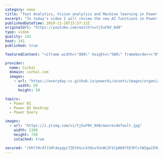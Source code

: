 ```yaml
---
category: news
title: "Text Analytics, Vision analytics and Machine learning in Power Query - Power BI update November 2019"
excerpt: "In today's video I will review the new AI functions in Power Query which are: Text, vision analytics and Machine learning.   Use cognitive services API instead: https://www.youtube.com/watch?v=pPZexLzLa-w  Link to documentation: https://docs.microsoft.com/en-us/power-bi/desktop-ai-insights  Here you"
publishedDateTime: 2019-11-28T15:57:12Z
originalUrl: "https://youtube.com/watch?v=tj5uF0V_8d8"
type: video
quality: 141
heat: 141
published: true

featuredContent: "<iframe width=\"800\" height=\"500\" frameborder=\"0\" src=\"https://www.youtube.com/embed/tj5uF0V_8d8\" allow=\"accelerometer; autoplay; encrypted-media; gyroscope; picture-in-picture\" allowfullscreen></iframe>"

provider:
  name: Curbal
  domain: curbal.com
  images:
    - url: "https://everyday-cc.github.io/powerbi/assets/images/organizations/curbal.com-50x50.jpg"
      width: 50
      height: 50

topics:
  - Power BI
  - Power BI Desktop
  - Power Query

images:
  - url: "https://i.ytimg.com/vi/tj5uF0V_8d8/maxresdefault.jpg"
    width: 1280
    height: 720
    isCached: true

secured: "/hhlY0/d7J1Hl4oyqyLTZEthScLkYQvvtUcWc2F1Cp0E87tE3FCvlWIgw2ZVWJVK8syNqRGeg1KofOYMAuGdgLetlU2GQCaMNRFdePdxX1qBRZBcxURwQjtacDQ4B4N4b9Cg8Vh/XaVmPsMwJ1JexKWqL4BSJfV8DbhlK+YLxZ5cBw76GpUqEm5NluX5Zi08EKKrcIfrLEtCIqwsetyBtnTbkcsnWU7qJ5Fc+fUVdFyFrvrldaqGFNR7J/sRg9ZlKmLEMSjd5KT+UxgPB7VLizaKiynIliiJbW1KvyhvJi40RB2sei1BaJU8vWRAwc5NGe9GuJkqQ/XecVWeDi5zVwFrVI4qs4rKBalXjU0+9JgxO58TLQqFZkeSoVy+0ai0cWJpg82JSlZwHVAqNB2hnUE43gh3Q4ehsADZQ3IOGsxxtkS/e1kp/QHKZHwuendG;mzh4mCPL0iNVH6yfqvxb6w=="
---
```


